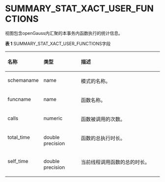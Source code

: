 # SUMMARY\_STAT\_XACT\_USER\_FUNCTIONS<a name="ZH-CN_TOPIC_0245374714"></a>

视图包含openGauss内汇聚的本事务内函数执行的统计信息。

**表 1**  SUMMARY\_STAT\_XACT\_USER\_FUNCTIONS字段

<a name="zh-cn_topic_0237122610_table159711618712"></a>
<table><thead align="left"><tr id="zh-cn_topic_0237122610_row11512071070"><th class="cellrowborder" valign="top" width="18.43%" id="mcps1.2.4.1.1"><p id="zh-cn_topic_0237122610_p95111717716"><a name="zh-cn_topic_0237122610_p95111717716"></a><a name="zh-cn_topic_0237122610_p95111717716"></a><strong id="zh-cn_topic_0237122610_b7521276720"><a name="zh-cn_topic_0237122610_b7521276720"></a><a name="zh-cn_topic_0237122610_b7521276720"></a>名称</strong></p>
</th>
<th class="cellrowborder" valign="top" width="24.87%" id="mcps1.2.4.1.2"><p id="zh-cn_topic_0237122610_p852771274"><a name="zh-cn_topic_0237122610_p852771274"></a><a name="zh-cn_topic_0237122610_p852771274"></a><strong id="zh-cn_topic_0237122610_b752371476"><a name="zh-cn_topic_0237122610_b752371476"></a><a name="zh-cn_topic_0237122610_b752371476"></a>类型</strong></p>
</th>
<th class="cellrowborder" valign="top" width="56.699999999999996%" id="mcps1.2.4.1.3"><p id="zh-cn_topic_0237122610_p352167872"><a name="zh-cn_topic_0237122610_p352167872"></a><a name="zh-cn_topic_0237122610_p352167872"></a><strong id="zh-cn_topic_0237122610_b752076711"><a name="zh-cn_topic_0237122610_b752076711"></a><a name="zh-cn_topic_0237122610_b752076711"></a>描述</strong></p>
</th>
</tr>
</thead>
<tbody><tr id="zh-cn_topic_0237122610_row6525715715"><td class="cellrowborder" valign="top" width="18.43%" headers="mcps1.2.4.1.1 "><p id="zh-cn_topic_0237122610_p20521713712"><a name="zh-cn_topic_0237122610_p20521713712"></a><a name="zh-cn_topic_0237122610_p20521713712"></a>schemaname</p>
</td>
<td class="cellrowborder" valign="top" width="24.87%" headers="mcps1.2.4.1.2 "><p id="zh-cn_topic_0237122610_p135277774"><a name="zh-cn_topic_0237122610_p135277774"></a><a name="zh-cn_topic_0237122610_p135277774"></a>name</p>
</td>
<td class="cellrowborder" valign="top" width="56.699999999999996%" headers="mcps1.2.4.1.3 "><p id="zh-cn_topic_0237122610_p952478715"><a name="zh-cn_topic_0237122610_p952478715"></a><a name="zh-cn_topic_0237122610_p952478715"></a>模式的名称。</p>
</td>
</tr>
<tr id="zh-cn_topic_0237122610_row155310718714"><td class="cellrowborder" valign="top" width="18.43%" headers="mcps1.2.4.1.1 "><p id="zh-cn_topic_0237122610_p8531071873"><a name="zh-cn_topic_0237122610_p8531071873"></a><a name="zh-cn_topic_0237122610_p8531071873"></a>funcname</p>
</td>
<td class="cellrowborder" valign="top" width="24.87%" headers="mcps1.2.4.1.2 "><p id="zh-cn_topic_0237122610_p1453172714"><a name="zh-cn_topic_0237122610_p1453172714"></a><a name="zh-cn_topic_0237122610_p1453172714"></a>name</p>
</td>
<td class="cellrowborder" valign="top" width="56.699999999999996%" headers="mcps1.2.4.1.3 "><p id="zh-cn_topic_0237122610_p19531972711"><a name="zh-cn_topic_0237122610_p19531972711"></a><a name="zh-cn_topic_0237122610_p19531972711"></a>函数名称。</p>
</td>
</tr>
<tr id="zh-cn_topic_0237122610_row253579719"><td class="cellrowborder" valign="top" width="18.43%" headers="mcps1.2.4.1.1 "><p id="zh-cn_topic_0237122610_p45320716711"><a name="zh-cn_topic_0237122610_p45320716711"></a><a name="zh-cn_topic_0237122610_p45320716711"></a>calls</p>
</td>
<td class="cellrowborder" valign="top" width="24.87%" headers="mcps1.2.4.1.2 "><p id="zh-cn_topic_0237122610_p8531778718"><a name="zh-cn_topic_0237122610_p8531778718"></a><a name="zh-cn_topic_0237122610_p8531778718"></a>numeric</p>
</td>
<td class="cellrowborder" valign="top" width="56.699999999999996%" headers="mcps1.2.4.1.3 "><p id="zh-cn_topic_0237122610_p2539719713"><a name="zh-cn_topic_0237122610_p2539719713"></a><a name="zh-cn_topic_0237122610_p2539719713"></a>函数被调用的次数。</p>
</td>
</tr>
<tr id="zh-cn_topic_0237122610_row1153971479"><td class="cellrowborder" valign="top" width="18.43%" headers="mcps1.2.4.1.1 "><p id="zh-cn_topic_0237122610_p19541372720"><a name="zh-cn_topic_0237122610_p19541372720"></a><a name="zh-cn_topic_0237122610_p19541372720"></a>total_time</p>
</td>
<td class="cellrowborder" valign="top" width="24.87%" headers="mcps1.2.4.1.2 "><p id="zh-cn_topic_0237122610_p1755577716"><a name="zh-cn_topic_0237122610_p1755577716"></a><a name="zh-cn_topic_0237122610_p1755577716"></a>double precision</p>
</td>
<td class="cellrowborder" valign="top" width="56.699999999999996%" headers="mcps1.2.4.1.3 "><p id="zh-cn_topic_0237122610_p555197773"><a name="zh-cn_topic_0237122610_p555197773"></a><a name="zh-cn_topic_0237122610_p555197773"></a>函数的总执行时长。</p>
</td>
</tr>
<tr id="zh-cn_topic_0237122610_row55515719711"><td class="cellrowborder" valign="top" width="18.43%" headers="mcps1.2.4.1.1 "><p id="zh-cn_topic_0237122610_p7559719716"><a name="zh-cn_topic_0237122610_p7559719716"></a><a name="zh-cn_topic_0237122610_p7559719716"></a>self_time</p>
</td>
<td class="cellrowborder" valign="top" width="24.87%" headers="mcps1.2.4.1.2 "><p id="zh-cn_topic_0237122610_p9551571877"><a name="zh-cn_topic_0237122610_p9551571877"></a><a name="zh-cn_topic_0237122610_p9551571877"></a>double precision</p>
</td>
<td class="cellrowborder" valign="top" width="56.699999999999996%" headers="mcps1.2.4.1.3 "><p id="zh-cn_topic_0237122610_p13561777719"><a name="zh-cn_topic_0237122610_p13561777719"></a><a name="zh-cn_topic_0237122610_p13561777719"></a>当前线程调用函数的总的时长。</p>
</td>
</tr>
</tbody>
</table>

